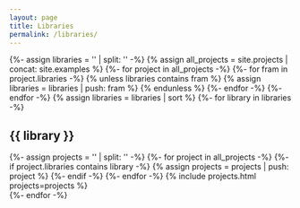 ```yaml
---
layout: page
title: Libraries
permalink: /libraries/
---
```


<div>
   {%- assign libraries = '' | split: '' -%}
   {% assign all_projects = site.projects | concat: site.examples %}
   {%- for project in all_projects -%}
      {%- for fram in project.libraries -%}
         {% unless libraries contains fram %}
            {% assign libraries = libraries | push: fram %}
         {% endunless %}
      {%- endfor -%}
   {%- endfor -%}
   {% assign libraries = libraries | sort %}
   {%- for library in libraries -%}
   <section id="{{ library | downcase | slugize }}">
      <h2>{{ library }}</h2>
      {%- assign projects = '' | split: '' -%}
      {%- for project in all_projects -%}
         {%- if project.libraries contains library -%}
         {% assign projects = projects | push: project %}
         {%- endif -%}
      {%- endfor -%}
      {% include projects.html projects=projects %}
   </section>
   {%- endfor -%}
</div>
